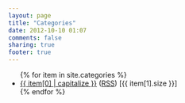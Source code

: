 ```yaml
---
layout: page
title: "Categories"
date: 2012-10-10 01:07
comments: false
sharing: true
footer: true
---
```


<ul>
{% for item in site.categories %}
    <li><a href="/blog/categories/{{ item[0] }}/">{{ item[0] | capitalize }}</a> 
	(<a href="/blog/categories/{{ item[0] }}/atom.xml">RSS</a>) [{{ item[1].size }}]</li>
{% endfor %}
</ul>
